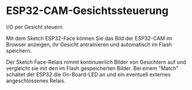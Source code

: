 # ESP32-CAM-Gesichtssteuerung
I/O per Gesicht steuern

Mit dem Sketch ESP32-Face können Sie das Bild der ESP32-CAM im Browser anzeigen, ihr Gesicht antrainieren und automatisch im Flash speichern.

Der Sketch Face-Relais nimmt kontinuierlich Bilder von Gesichtern auf und vergleicht sie mit den im Flash gespeicherten Bilder. Bei einem "Match" schaltet der ESP32 die On-Board-LED an und ein eventuell externes angeschlossenes Relais.
